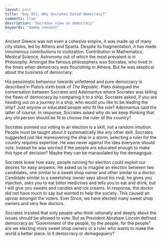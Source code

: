 ```yaml
---
layout: post
title: "Day 021, Why Socrates hated democracy?"
comments: true
description: "Socrates view on democracy"
keywords: "dummy content"
---
```


Ancient Greece was not even a cohesive empire, it was made up of many city states, led by Athens and Sparta. Despite its fragmentation, it has made innumerous contributions to civilization. Contribution in Mathematics, Medical Science, Astronomy out of which the most prevalent is in Philosophy. Amongst the famous philosophers was Socrates, who lived in the times when democracy was flourishing in Athens. But he was skeptical about the business of democracy.

His pessimistic behaviour towards unfettered and pure democracy is described in Plato’s sixth book of *The Republic*. Plato dialogued the conversation between Socrates and Adeimantus where Socrates was telling the flaws of democracy by comparing it to a ship. Socrates asked, if you are heading out on a journey in a ship, who would you like to be leading the ship? Just anyone or educated people who fit the role? Adeimantus said the latter of course. In response, Socrates asked why do we keep thinking that any old person should be fit to choose the ruler of the country? 

Socrates pointed out voting in an election is a skill, not a random intuition. People must be taught about it systematically like any other skill. Socrates suggested just like maneuvering the ship in a storm, selecting a ruler for the country requires expertise. He was never against the idea everyone should vote. Instead he was worried if the people are educated enough to make this type of decision? Maybe they can be manipulated by the demagogue. 

Socrates knew how easy, people running for election could exploit our desires for easy answers. He asked us to imagine an election between two candidates, one similar to a sweet shop owner and other similar to a doctor. Candidate similar to a sweetshop owner says about his rival, he gives you injection, asks you to eat bitter medicines and tells you to eat and drink, but I will give you sweets and candies and ice creams. In response, the doctor did not have much to say but wanted to help the society. This caused an uproar amongst the voters. Ever Since, we have elected many sweet shop owners and very few doctors.

Socrates insisted that only people who think rationally and deeply about the issues should be allowed to vote. But as President Abraham Lincoln defined democracy as “Government of the people, by the people, for the people” are we electing more sweet shop owners or a ruler who wants to make the world a better place. Is it democracy or demagoguery?


